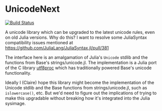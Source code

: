 # UnicodeNext

[![Build Status](https://github.com/c42f/UnicodeNext.jl/actions/workflows/CI.yml/badge.svg?branch=main)](https://github.com/c42f/UnicodeNext.jl/actions/workflows/CI.yml?query=branch%3Amain)

A unicode library which can be upgraded to the latest unicode rules, even on
old Julia versions. Why do this? I want to resolve some JuliaSyntax
compatibility issues mentioned at
https://github.com/JuliaLang/JuliaSyntax.jl/pull/381

The interface here is an amalgamation of Julia's `Unicode` stdlib and the
functions from Base's strings/unicode.jl. The implementation is a Julia port of
the C library [utf8proc](https://github.com/JuliaStrings/utf8proc) which has
traditionally powered Base's unicode functionality.

Ideally I (Claire) hope this library might become the implementation of the
Unicode stdlib and the Base functions from strings/unicode.jl, such as
`islowercase()`, etc. But we'd need to figure out the implications of trying to
make this upgradable without breaking how it's integrated into the Julia
sysimage.
